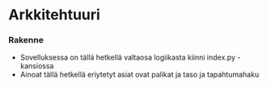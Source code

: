 # Arkkitehtuuri

### Rakenne

 - Sovelluksessa on tällä hetkellä valtaosa logiikasta kiinni index.py -kansiossa
 - Ainoat tällä hetkellä eriytetyt asiat ovat palikat ja taso ja tapahtumahaku 
